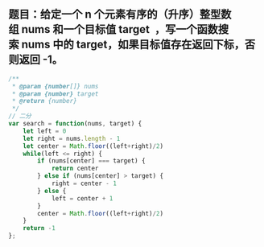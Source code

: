 ## 题目：给定一个 n 个元素有序的（升序）整型数组 nums 和一个目标值 target  ，写一个函数搜索 nums 中的 target，如果目标值存在返回下标，否则返回 -1。

```js
/**
 * @param {number[]} nums
 * @param {number} target
 * @return {number}
 */
// 二分
var search = function(nums, target) {
    let left = 0
    let right = nums.length - 1
    let center = Math.floor((left+right)/2)
    while(left <= right) {
        if (nums[center] === target) {
            return center
        } else if (nums[center] > target) {
            right = center - 1
        } else {
            left = center + 1
        }
        center = Math.floor((left+right)/2)
    }
    return -1
};
```